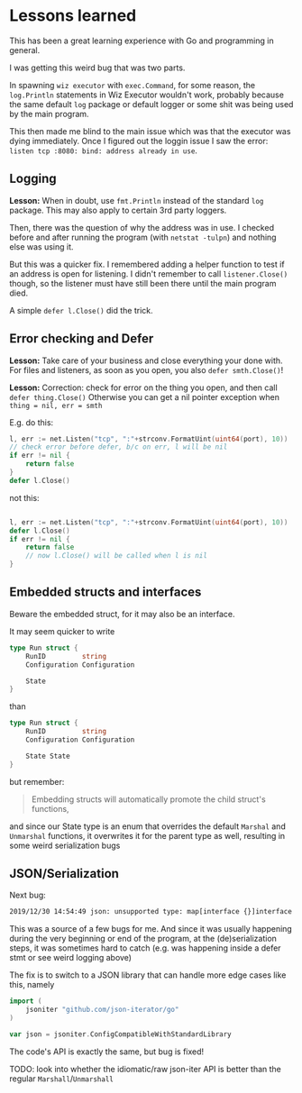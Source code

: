 # Lessons learned

This has been a great learning experience with Go and programming in general.


I was getting this weird bug that was two parts. 

In spawning `wiz executor` with `exec.Command`, for some reason, the `log.Println` statements in Wiz Executor wouldn't work, probably because the same default `log` package or default logger or some shit was being used by the main program.

This then made me blind to the main issue which was that the executor was dying immediately. Once I figured out the loggin issue I saw the error:  `listen tcp :8080: bind: address already in use`.

## Logging
**Lesson:** When in doubt, use `fmt.Println` instead of the standard `log` package. This may also apply to certain 3rd party loggers.

Then, there was the question of why the address was in use. I checked before and after running the program (with `netstat -tulpn`) and nothing else was using it.

But this was a quicker fix. I remembered adding a helper function to test if an address is open for listening. I didn't remember to call `listener.Close()` though, so the listener must have still been there until the main program died.

A simple `defer l.Close()` did the trick.

## Error checking and Defer

**Lesson:** Take care of your business and close everything your done with. For files and listeners, as soon as you open, you also `defer smth.Close()`!

**Lesson:** Correction: check for error on the thing you open, and then call `defer thing.Close()` Otherwise you can get a nil pointer exception when `thing = nil, err = smth`

E.g. do this:
```go
l, err := net.Listen("tcp", ":"+strconv.FormatUint(uint64(port), 10))
// check error before defer, b/c on err, l will be nil
if err != nil {
    return false
}
defer l.Close()
```
not this:

```go

l, err := net.Listen("tcp", ":"+strconv.FormatUint(uint64(port), 10))
defer l.Close()
if err != nil {
    return false
    // now l.Close() will be called when l is nil
}
```

## Embedded structs and interfaces
Beware the embedded struct, for it may also be an interface.

It may seem quicker to write

```go
type Run struct {
	RunID         string
	Configuration Configuration

	State
}
```

than 


```go
type Run struct {
	RunID         string
	Configuration Configuration

	State State
}
```

but remember:
> Embedding structs will automatically promote the child struct's functions,

and since our State type is an enum that overrides the default `Marshal` and `Unmarshal` functions, it overwrites it for the parent type as well, resulting in some weird serialization bugs


## JSON/Serialization

Next bug:
```bash
2019/12/30 14:54:49 json: unsupported type: map[interface {}]interface {}
```

This was a source of a few bugs for me. And since it was usually happening during the very beginning or end of the program, at the (de)serialization steps, it was sometimes hard to catch (e.g. was happening inside a defer stmt or see weird logging above)

The fix is to switch to a JSON library that can handle more edge cases like this, namely
```go
import (
	jsoniter "github.com/json-iterator/go"
)

var json = jsoniter.ConfigCompatibleWithStandardLibrary
```

The code's API is exactly the same, but bug is fixed!

TODO: look into whether the idiomatic/raw json-iter API is better than the regular `Marshall`/`Unmarshall`